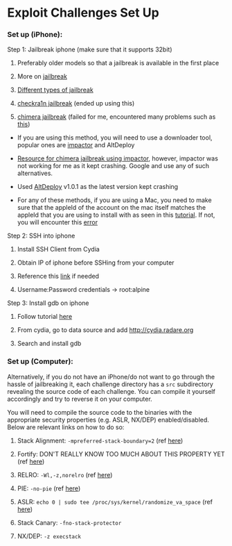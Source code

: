 # Exploit Challenges Set Up

### Set up (iPhone):

Step 1: Jailbreak iphone (make sure that it supports 32bit)

1. Preferably older models so that a jailbreak is available in the first place 

2. More on [jailbreak](https://osxdaily.com/tag/jailbreak/)

3. [Different types of jailbreak](https://www.youtube.com/watch?v=F_kxIatZpOE)

4. [checkra1n jailbreak](https://www.idownloadblog.com/2019/11/10/how-to-jailbreak-with-the-checkra1n-public-beta/) (ended up using this)

5. [chimera jailbreak](https://www.idownloadblog.com/2019/04/29/how-to-jailbreak-ios-12-0-12-1-2-with-chimera/) (failed for me, encountered many problems such as [this](https://www.reddit.com/r/jailbreak/comments/80mazr/question_getting_a_provisioncpp173_error_please/))

  - If you are using this method, you will need to use a downloader tool, popular ones are [impactor](http://www.cydiaimpactor.com/) and AltDeploy

  - [Resource for chimera jailbreak using impactor](https://www.idownloadblog.com/2019/04/29/how-to-jailbreak-ios-12-0-12-1-2-with-chimera/), however, impactor was not working for me as it kept crashing. Google and use any of such alternatives.

  - Used [AltDeploy](https://github.com/pixelomer/AltDeploy/releases) v1.0.1 as the latest version kept crashing

  - For any of these methods, if you are using a Mac, you need to make sure that the appleId of the account on the mac itself matches the appleId that you are using to install with as seen in this [tutorial](https://cybertips.io/how-to-install-ios-apps-with-altdeploy/#1_Download_AltDeploy). If not, you will encounter this [error](https://www.reddit.com/r/AltStore/comments/eqmpup/error_this_action_cannot_be_completed_at_this/)

Step 2: SSH into iphone

1. Install SSH Client from Cydia

2. Obtain IP of iphone before SSHing from your computer

3. Reference this [link](https://osxdaily.com/2011/08/04/ssh-to-iphone/) if needed

4. Username:Password credentials &#8594; root:alpine

Step 3: Install gdb on iphone

1. Follow tutorial [here](https://www.reddit.com/r/jailbreak/comments/ag3hrh/question_how_can_i_install_gdb_searching_it_wont/)

2. From cydia, go to data source and add http://cydia.radare.org

3. Search and install gdb

### Set up (Computer):

Alternatively, if you do not have an iPhone/do not want to go through the hassle of jailbreaking it, each challenge directory has a `src` subdirectory revealing the source code of each challenge. You can compile it yourself accordingly and try to reverse it on your computer.

You will need to compile the source code to the binaries with the appropriate security properties (e.g. ASLR, NX/DEP) enabled/disabled. Below are relevant links on how to do so:

1. Stack Alignment: `-mpreferred-stack-boundary=2` (ref [here](https://stackoverflow.com/questions/39737813/disabling-stack-protection-in-gcc-not-working))

2. Fortify: DON'T REALLY KNOW TOO MUCH ABOUT THIS PROPERTY YET (ref [here](https://resources.infosecinstitute.com/topic/gentoo-hardening-part-3-using-checksec-2/))

3. RELRO: `-Wl,-z,norelro` (ref [here](https://stackoverflow.com/questions/60493027/how-to-disable-relro-to-overwrite-fini-array-or-got-plt-element))

4. PIE: `-no-pie` (ref [here](https://askubuntu.com/questions/911538/disable-pie-and-pic-defaults-in-gcc-on-ubuntu-17-04))

5. ASLR: `echo 0 | sudo tee /proc/sys/kernel/randomize_va_space` (ref [here](https://askubuntu.com/questions/318315/how-can-i-temporarily-disable-aslr-address-space-layout-randomization))

6. Stack Canary: `-fno-stack-protector`

7. NX/DEP: `-z execstack`

